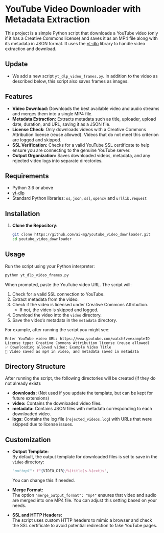 
# YouTube Video Downloader with Metadata Extraction

This project is a simple Python script that downloads a YouTube video (only if it has a Creative Commons license) and saves it as an MP4 file along with its metadata in JSON format. It uses the [yt-dlp](https://github.com/yt-dlp/yt-dlp) library to handle video extraction and download.

## Update
- We add a new script `yt_dlp_video_frames.py`. In addition to the video as described below, this script also saves frames as images.

## Features

- **Video Download:** Downloads the best available video and audio streams and merges them into a single MP4 file.
- **Metadata Extraction:** Extracts metadata such as title, uploader, upload date, duration, and URL, saving it as a JSON file.
- **License Check:** Only downloads videos with a Creative Commons Attribution license (reuse allowed). Videos that do not meet this criterion are logged and skipped.
- **SSL Verification:** Checks for a valid YouTube SSL certificate to help ensure you are connecting to the genuine YouTube server.
- **Output Organization:** Saves downloaded videos, metadata, and any rejected video logs into separate directories.

## Requirements

- Python 3.6 or above
- [yt-dlp](https://github.com/yt-dlp/yt-dlp)
- Standard Python libraries: `os`, `json`, `ssl`, `opencv` and `urllib.request`

## Installation

1. **Clone the Repository:**

   ```bash
   git clone https://github.com/ai-mg/youtube_video_downloader.git
   cd youtube_video_downloader
   ```

## Usage

Run the script using your Python interpreter:

```bash
python yt_dlp_video_frames.py
```

When prompted, paste the YouTube video URL. The script will:

1. Check for a valid SSL connection to YouTube.
2. Extract metadata from the video.
3. Check if the video is licensed under Creative Commons Attribution.
   - If not, the video is skipped and logged.
4. Download the video into the `video` directory.
5. Save the video’s metadata in the `metadata` directory.

For example, after running the script you might see:

```
Enter YouTube video URL: https://www.youtube.com/watch?v=exampleID
License type: Creative Commons Attribution license (reuse allowed)
✅ Downloading allowed video: Example Video Title
🎵 Video saved as mp4 in video, and metadata saved in metadata
```

## Directory Structure

After running the script, the following directories will be created (if they do not already exist):

- **downloads:** (Not used if you update the template, but can be kept for future extensions)
- **video:** Contains the downloaded video files.
- **metadata:** Contains JSON files with metadata corresponding to each downloaded video.
- **logs:** Contains the log file (`rejected_videos.log`) with URLs that were skipped due to license issues.

## Customization

- **Output Template:**  
  By default, the output template for downloaded files is set to save in the `video` directory:
  ```python
  "outtmpl": f"{VIDEO_DIR}/%(title)s.%(ext)s",
  ```
  You can change this if needed.

- **Merge Format:**  
  The option `"merge_output_format": "mp4"` ensures that video and audio are merged into one MP4 file. You can adjust this setting based on your needs.

- **SSL and HTTP Headers:**  
  The script uses custom HTTP headers to mimic a browser and check the SSL certificate to avoid potential redirection to fake YouTube pages.

